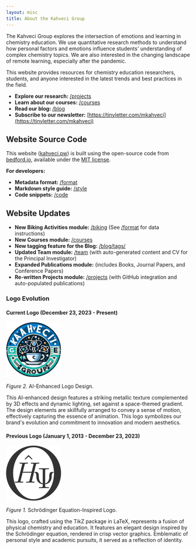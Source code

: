 ```yaml
---
layout: misc
title: About the Kahveci Group
---
```


The Kahveci Group explores the intersection of emotions and learning in chemistry education. We use quantitative research methods to understand how personal factors and emotions influence students' understanding of complex chemistry topics. We are also interested in the changing landscape of remote learning, especially after the pandemic.

This website provides resources for chemistry education researchers, students, and anyone interested in the latest trends and best practices in the field.

* **Explore our research:** [/projects](/projects)
* **Learn about our courses:** [/courses](/courses)
* **Read our blog:** [/blog](/blog)
* **Subscribe to our newsletter:** [https://tinyletter.com/mkahveci](https://tinyletter.com/mkahveci)

## Website Source Code

This website ([kahveci.pw](https://kahveci.pw)) is built using the open-source code from [bedford.io](https://github.com/blab/blotter), available under the [MIT license](https://github.com/blab/blotter#license).

**For developers:**

* **Metadata format:** [/format](/format)
* **Markdown style guide:** [/style](/style)
* **Code snippets:** [/code](/code)

## Website Updates

* **New Biking Activities module:** [/biking](/biking) (See [/format](/format) for data instructions)
* **New Courses module:** [/courses](/courses)
* **New tagging feature for the Blog:** [/blog/tags/](/blog/tags/)
* **Updated Team module:** [/team](/team) (with auto-generated content and CV for the Principal Investigator)
* **Expanded Publications module:** (includes Books, Journal Papers, and Conference Papers)
* **Re-written Projects module:** [/projects](/projects) (with GitHub integration and auto-populated publications)

### Logo Evolution

#### Current Logo (December 23, 2023 - Present)

<img width="150px" class="mr-3 mb-3 rounded-circle border shadow" src="images/logo.png" alt="New logo">

_Figure 2._ AI-Enhanced Logo Design.

This AI-enhanced design features a striking metallic texture complemented by 3D effects and dynamic lighting, set against a space-themed gradient. The design elements are skillfully arranged to convey a sense of motion, effectively capturing the essence of animation. This logo symbolizes our brand's evolution and commitment to innovation and modern aesthetics.

#### Previous Logo (January 1, 2013 - December 23, 2023)

<img width="150px" class="mr-3 mb-3 rounded-circle border shadow" src="images/logoSAVE.png" alt="Old logo">

_Figure 1._ Schrödinger Equation-Inspired Logo.

This logo, crafted using the TikZ package in LaTeX, represents a fusion of physical chemistry and education. It features an elegant design inspired by the Schrödinger equation, rendered in crisp vector graphics. Emblematic of personal style and academic pursuits, it served as a reflection of identity.